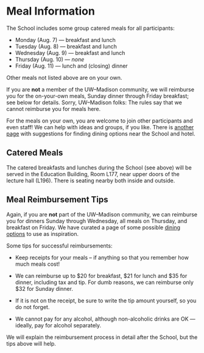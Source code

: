 # Meal Information

The School includes some group catered meals for all participants:

*   Monday (Aug. 7) &mdash; breakfast and lunch
*   Tuesday (Aug. 8) &mdash; breakfast and lunch
*   Wednesday (Aug. 9) &mdash; breakfast and lunch
*   Thursday (Aug. 10) &mdash; *none*
*   Friday (Aug. 11) &mdash; lunch and (closing) dinner

Other meals not listed above are on your own.

If you are **not** a member of the UW&ndash;Madison community,
we will reimburse you for the on-your-own meals,
Sunday dinner through Friday breakfast;
see below for details.
Sorry, UW&ndash;Madison folks: The rules say that we cannot reimburse you for meals here.

For the meals on your own, you are welcome to join other participants and even staff!
We can help with ideas and groups, if you like.
There is [another page](dining.md) with suggestions for finding dining options near the School and hotel.

## Catered Meals

The catered breakfasts and lunches during the School (see above)
will be served in the Education Building,
Room L177, near upper doors of the lecture hall (L196).
There is seating nearby both inside and outside.

## Meal Reimbursement Tips

Again, if you are **not** part of the UW&ndash;Madison community,
we can reimburse you for dinners Sunday through Wednesday,
all meals on Thursday,
and breakfast on Friday. We have curated a page of some possible [dining options](./dining.md) to use as inspiration.

Some tips for successful reimbursements:

*   Keep receipts for your meals – if anything so that you remember how much meals cost!

*   We can reimburse up to $20 for breakfast, $21 for lunch and $35 for dinner, including tax and tip.
    For dumb reasons, we can reimburse only $32 for Sunday dinner.

*   If it is not on the receipt, be sure to write the tip amount yourself, so you do not forget.

*   We cannot pay for any alcohol, although non-alcoholic drinks are OK&nbsp;&mdash;
    ideally, pay for alcohol separately.

We will explain the reimbursement process in detail after the School, but the tips above will help.
